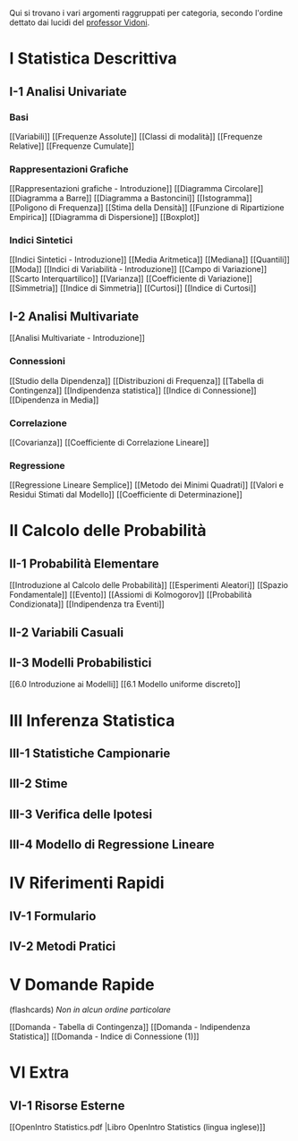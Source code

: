Qui si trovano i vari argomenti raggruppati per categoria, secondo l'ordine dettato dai lucidi del [professor Vidoni](https://people.uniud.it/page/paolo.vidoni).
# I Statistica Descrittiva
## I-1 Analisi Univariate
### Basi
[[Variabili]]
[[Frequenze Assolute]]
[[Classi di modalità]]
[[Frequenze Relative]]
[[Frequenze Cumulate]]

### Rappresentazioni Grafiche
[[Rappresentazioni grafiche - Introduzione]]
[[Diagramma Circolare]]
[[Diagramma a Barre]]
[[Diagramma a Bastoncini]]
[[Istogramma]]
[[Poligono di Frequenza]]
[[Stima della Densità]]
[[Funzione di Ripartizione Empirica]]
[[Diagramma di Dispersione]]
[[Boxplot]]

### Indici Sintetici
[[Indici Sintetici - Introduzione]]
[[Media Aritmetica]]
[[Mediana]]
[[Quantili]]
[[Moda]]
[[Indici di Variabilità - Introduzione]]
[[Campo di Variazione]]
[[Scarto Interquartilico]]
[[Varianza]]
[[Coefficiente di Variazione]]
[[Simmetria]]
[[Indice di Simmetria]]
[[Curtosi]]
[[Indice di Curtosi]]
## I-2 Analisi Multivariate

[[Analisi Multivariate - Introduzione]]

### Connessioni
[[Studio della Dipendenza]]
[[Distribuzioni di Frequenza]]
[[Tabella di Contingenza]]
[[Indipendenza statistica]]
[[Indice di Connessione]]
[[Dipendenza in Media]]

### Correlazione
[[Covarianza]]
[[Coefficiente di Correlazione Lineare]]

### Regressione
[[Regressione Lineare Semplice]]
[[Metodo dei Minimi Quadrati]]
[[Valori e Residui Stimati dal Modello]]
[[Coefficiente di Determinazione]]
# II Calcolo delle Probabilità

## II-1 Probabilità Elementare

[[Introduzione al Calcolo delle Probabilità]]
[[Esperimenti Aleatori]]
[[Spazio Fondamentale]]
[[Evento]]
[[Assiomi di Kolmogorov]]
[[Probabilità Condizionata]]
[[Indipendenza tra Eventi]]
## II-2 Variabili Casuali

## II-3 Modelli Probabilistici
[[6.0 Introduzione ai Modelli]]
[[6.1 Modello uniforme discreto]]

# III Inferenza Statistica

## III-1 Statistiche Campionarie

## III-2 Stime

## III-3 Verifica delle Ipotesi

## III-4 Modello di Regressione Lineare

# IV Riferimenti Rapidi

## IV-1 Formulario

## IV-2 Metodi Pratici
# V Domande Rapide
(flashcards)
*Non in alcun ordine particolare*

[[Domanda - Tabella di Contingenza]]
[[Domanda - Indipendenza Statistica]]
[[Domanda - Indice di Connessione (1)]]
# VI Extra

## VI-1 Risorse Esterne
[[OpenIntro Statistics.pdf |Libro OpenIntro Statistics (lingua inglese)]]